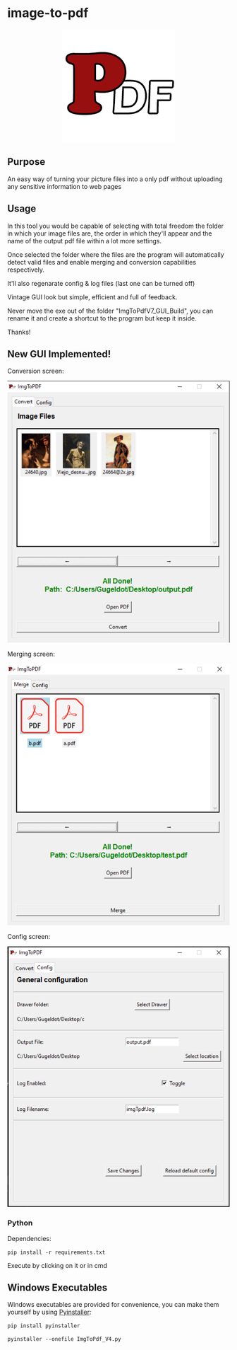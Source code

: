 # image-to-pdf

<p align="center">
  <img src="/icons/icon.png" />
</p>

## Purpose 
An easy way of turning your picture files into a only pdf without uploading any sensitive information to web pages

## Usage 
In this tool you would be capable of selecting with total freedom the folder in which your image files are, the order in which they'll appear and the name of the output pdf file within a lot more settings.


Once selected the folder where the files are the program will automatically detect valid files and enable merging and conversion capabilities respectively.

It'll also regenarate config & log files (last one can be turned off)

Vintage GUI look but simple, efficient and full of feedback. 

Never move the exe out of the folder "ImgToPdfV7_GUI_Build", you can rename it and create a shortcut to the program but keep it inside. 

Thanks!

## New GUI Implemented!
Conversion screen:
<p align="center"><img src="/icons/convert.png" /></p>
Merging screen:
<p align="center"><img src="/icons/merge.PNG" /> </p>
Config screen:
<p align="center"><img src="/icons/config.PNG" /></p>

### Python
Dependencies:
```shell
pip install -r requirements.txt
```
Execute by clicking on it or in cmd 
## Windows Executables 
Windows executables are provided for convenience, you can make them yourself by using [Pyinstaller](https://pyinstaller.readthedocs.io/en/stable/usage.html):
```shell 
pip install pyinstaller
```
```shell
pyinstaller --onefile ImgToPdf_V4.py
```